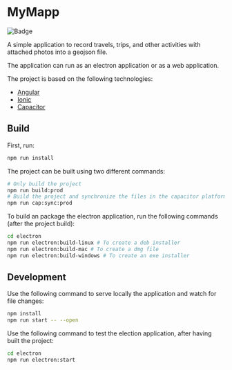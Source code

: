 # MyMapp

![Badge](https://github.com/Andr35/mymapp/workflows/CI/badge.svg)

A simple application to record travels, trips, and other activities with
attached photos into a geojson file.

The application can run as an electron application or as a web application.

The project is based on the following technologies:

- [Angular](https://angular.io/)
- [Ionic](https://ionicframework.com/)
- [Capacitor](https://capacitorjs.com/)

## Build

First, run:

```bash
npm run install
```

The project can be built using two different commands:

```bash
# Only build the project
npm run build:prod
# Build the project and synchronize the files in the capacitor platforms
npm run cap:sync:prod
```

To build an package the electron application, run the following commands (after
the project build):

```bash
cd electron
npm run electron:build-linux # To create a deb installer
npm run electron:build-mac # To create a dmg file
npm run electron:build-windows # To create an exe installer
```

## Development

Use the following command to serve locally the application and watch for file
changes:

```bash
npm install
npm run start -- --open
```

Use the following command to test the election application, after having built
the project:

```bash
cd electron
npm run electron:start
```

